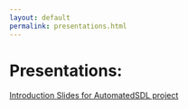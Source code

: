 ```yaml
---
layout: default
permalink: presentations.html
---
```


<div id="home">
  <h1>Presentations:</h1>
  <a href="https://aressec.github.io/AutomatedSDL/slides/two_pager.html">Introduction Slides for AutomatedSDL project</a>
</div>

